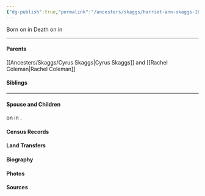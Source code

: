 ```yaml
---
{"dg-publish":true,"permalink":"/ancesters/skaggs/harriet-ann-skaggs-1859-1950/"}
---
```


Born on  <!-- link to date --> in <!-- link to place -->
Death on <!-- link to date --> in <!-- link to place -->

---
#### Parents

[[Ancesters/Skaggs/Cyrus Skaggs\|Cyrus Skaggs]] and [[Rachel Coleman\|Rachel Coleman]]
#### Siblings
<!-- Link to sibling -->

---
#### Spouse and Children
<!-- Link to spouse --> on <!-- link to date --> in <!-- link to place -->.
<!-- Link to child -->

#### Census Records

#### Land Transfers

#### Biography

#### Photos

#### Sources

